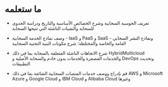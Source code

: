 # ما ستعلمه

- تعريف الحوسبة السحابية وشرح الخصائص الأساسية والتاريخ ودراسة الجدوى للسحابة والتقنيات الناشئة التي تتيحها السحابة

- وصف نماذج الخدمة السحابية - IaaS و PaaS و SaaS ونماذج النشر السحابي - العامة والخاصة والمختلطة؛ شرح مكونات البنية التحتية السحابية

- شرح الاتجاهات الناشئة المتعلقة بالسحابة بما في ذلك HybridMulticloud والخدمات المصغرة والخدمات بدون خادم والسحابة الأصلية و DevOps وتحديث التطبيقات

- قم بإدراج ووصف خدمات المنصات السحابية الشائعة بما في ذلك AWS و Microsoft Azure و Google Cloud و IBM Cloud و Alibaba Cloud وغيرها


